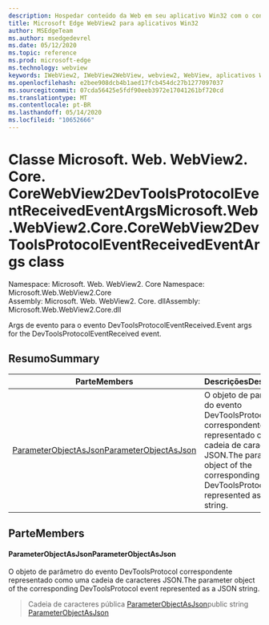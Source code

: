 ```yaml
---
description: Hospedar conteúdo da Web em seu aplicativo Win32 com o controle WebView2 do Microsoft Edge
title: Microsoft Edge WebView2 para aplicativos Win32
author: MSEdgeTeam
ms.author: msedgedevrel
ms.date: 05/12/2020
ms.topic: reference
ms.prod: microsoft-edge
ms.technology: webview
keywords: IWebView2, IWebView2WebView, webview2, WebView, aplicativos Win32, Win32, Edge, ICoreWebView2, ICoreWebView2Controller, controle do navegador, HTML Edge
ms.openlocfilehash: e2bee908dcb4b1aed17fcb454dc27b1277097037
ms.sourcegitcommit: 07cda56425e5fdf90eeb3972e17041261bf720cd
ms.translationtype: MT
ms.contentlocale: pt-BR
ms.lasthandoff: 05/14/2020
ms.locfileid: "10652666"
---
```

# <span data-ttu-id="b3814-104">Classe Microsoft. Web. WebView2. Core. CoreWebView2DevToolsProtocolEventReceivedEventArgs</span><span class="sxs-lookup"><span data-stu-id="b3814-104">Microsoft.Web.WebView2.Core.CoreWebView2DevToolsProtocolEventReceivedEventArgs class</span></span> 

<span data-ttu-id="b3814-105">Namespace: Microsoft. Web. WebView2. Core </span><span class="sxs-lookup"><span data-stu-id="b3814-105">Namespace: Microsoft.Web.WebView2.Core</span></span>\
<span data-ttu-id="b3814-106">Assembly: Microsoft. Web. WebView2. Core. dll</span><span class="sxs-lookup"><span data-stu-id="b3814-106">Assembly: Microsoft.Web.WebView2.Core.dll</span></span>

<span data-ttu-id="b3814-107">Args de evento para o evento DevToolsProtocolEventReceived.</span><span class="sxs-lookup"><span data-stu-id="b3814-107">Event args for the DevToolsProtocolEventReceived event.</span></span>

## <span data-ttu-id="b3814-108">Resumo</span><span class="sxs-lookup"><span data-stu-id="b3814-108">Summary</span></span>

 <span data-ttu-id="b3814-109">Parte</span><span class="sxs-lookup"><span data-stu-id="b3814-109">Members</span></span>                        | <span data-ttu-id="b3814-110">Descrições</span><span class="sxs-lookup"><span data-stu-id="b3814-110">Descriptions</span></span>
--------------------------------|---------------------------------------------
[<span data-ttu-id="b3814-111">ParameterObjectAsJson</span><span class="sxs-lookup"><span data-stu-id="b3814-111">ParameterObjectAsJson</span></span>](#parameterobjectasjson) | <span data-ttu-id="b3814-112">O objeto de parâmetro do evento DevToolsProtocol correspondente representado como uma cadeia de caracteres JSON.</span><span class="sxs-lookup"><span data-stu-id="b3814-112">The parameter object of the corresponding DevToolsProtocol event represented as a JSON string.</span></span>

## <span data-ttu-id="b3814-113">Parte</span><span class="sxs-lookup"><span data-stu-id="b3814-113">Members</span></span>

#### <span data-ttu-id="b3814-114">ParameterObjectAsJson</span><span class="sxs-lookup"><span data-stu-id="b3814-114">ParameterObjectAsJson</span></span> 

<span data-ttu-id="b3814-115">O objeto de parâmetro do evento DevToolsProtocol correspondente representado como uma cadeia de caracteres JSON.</span><span class="sxs-lookup"><span data-stu-id="b3814-115">The parameter object of the corresponding DevToolsProtocol event represented as a JSON string.</span></span>

> <span data-ttu-id="b3814-116">Cadeia de caracteres pública [ParameterObjectAsJson](#parameterobjectasjson)</span><span class="sxs-lookup"><span data-stu-id="b3814-116">public string [ParameterObjectAsJson](#parameterobjectasjson)</span></span>

